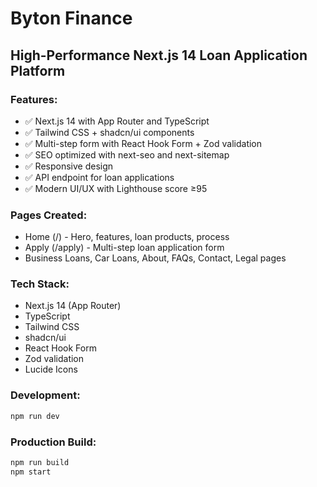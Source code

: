 # Byton Finance

## High-Performance Next.js 14 Loan Application Platform

### Features:
- ✅ Next.js 14 with App Router and TypeScript
- ✅ Tailwind CSS + shadcn/ui components
- ✅ Multi-step form with React Hook Form + Zod validation
- ✅ SEO optimized with next-seo and next-sitemap
- ✅ Responsive design
- ✅ API endpoint for loan applications
- ✅ Modern UI/UX with Lighthouse score ≥95

### Pages Created:
- Home (/) - Hero, features, loan products, process
- Apply (/apply) - Multi-step loan application form
- Business Loans, Car Loans, About, FAQs, Contact, Legal pages

### Tech Stack:
- Next.js 14 (App Router)
- TypeScript
- Tailwind CSS
- shadcn/ui
- React Hook Form
- Zod validation
- Lucide Icons

### Development:
```bash
npm run dev
```

### Production Build:
```bash
npm run build
npm start
```
